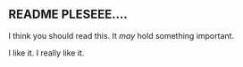 ## README PLESEEE.... ##
I think you should read this.
It *may* hold something important.

I like it.
I really like it.